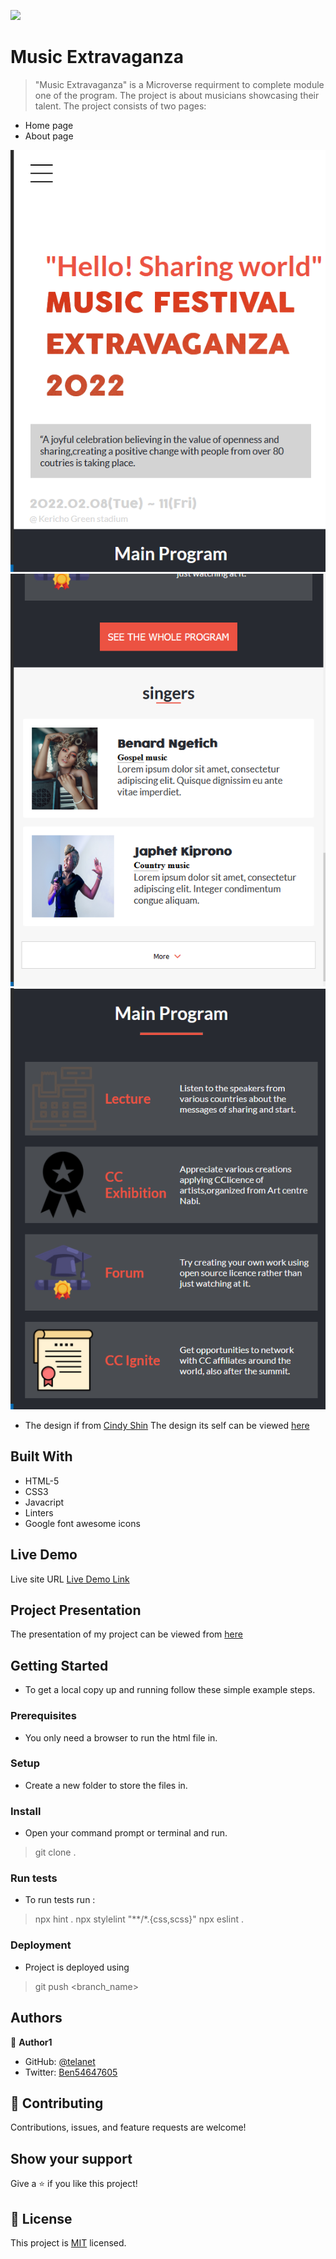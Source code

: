 ![](https://img.shields.io/badge/Microverse-blueviolet)

# Music Extravaganza

> "Music Extravaganza" is a Microverse requirment to complete module one of the program. The project is about musicians showcasing their talent.
> The project consists of two pages:
- Home page
- About page

![screenshot](./images/top.png)
![screenshot](./images/singers.png)
![screenshot](./images/programs.png)

- The design if from [Cindy Shin](https://www.behance.net/adagio07) The design its self can be viewed [here](https://www.behance.net/gallery/29845175/CC-Global-Summit-2015)

## Built With

- HTML-5
- CSS3
- Javacript
- Linters
- Google font awesome icons

## Live Demo
Live site URL
[Live Demo Link]()

## Project Presentation

The presentation of my project can be viewed from [here]()

## Getting Started


- To get a local copy up and running follow these simple example steps.

### Prerequisites

- You only need a browser to run the html file in.

### Setup

- Create a new folder to store the files in.

### Install

- Open your command prompt or terminal and run.
> git clone  .


### Run tests

- To run tests run :
> npx hint .
> npx stylelint "**/*.{css,scss}"
> npx eslint .

### Deployment

- Project is deployed using
> git push <branch_name>



## Authors

👤 **Author1**

- GitHub: [@telanet ](https://github.com/telanet)
- Twitter: [Ben54647605](https://twitter.com/Ben54647605)

## 🤝 Contributing

Contributions, issues, and feature requests are welcome!

## Show your support

Give a ⭐️ if you like this project!

## 📝 License

This project is [MIT](./MIT.md) licensed.